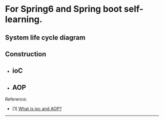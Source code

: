 # For Spring6 and Spring boot self-learning.

## System life cycle diagram

## Construction
- ioC
  - 
- AOP
  - 

Reference:
- [1] [What is ioc and AOP?](https://javaguide.cn/system-design/framework/spring/ioc-and-aop.html#%E4%BB%80%E4%B9%88%E6%98%AF-ioc)
---

